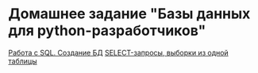 # Домашнее задание "Базы данных для python-разработчиков"
[Работа с SQL. Создание БД](https://github.com/Deniska06/bd_dlya_py/tree/main/Rabota_s_PostgreSQL "Схема и код")
[SELECT-запросы, выборки из одной таблицы](https://github.com/Deniska06/bd_dlya_py/tree/main/Select-zaprosi "SELECT-запросы")
